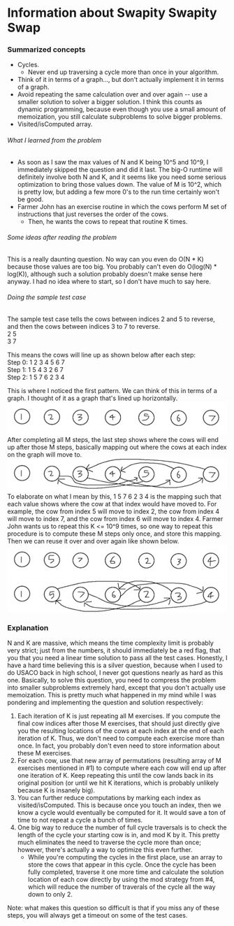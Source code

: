 # Information about Swapity Swapity Swap
### Summarized concepts
  - Cycles.
    - Never end up traversing a cycle more than once in your algorithm.
  - Think of it in terms of a graph..., but don't actually implement it in terms of a graph.
  - Avoid repeating the same calculation over and over again -- use a smaller solution to solver a bigger solution. I think this counts as dynamic programming, because even though you use a small amount of memoization, you still calculate subproblems to solve bigger problems.
  - Visited/isComputed array.

###### What I learned from the problem
  - As soon as I saw the max values of N and K being 10^5 and 10^9, I immediately skipped the question and did it last. The big-O runtime will definitely involve both N and K, and it seems like you need some serious optimization to bring those values down. The value of M is 10^2, which is pretty low, but adding a few more 0's to the run time certainly won't be good.    
  - Farmer John has an exercise routine in which the cows perform M set of instructions that just reverses the order of the cows.  
      - Then, he wants the cows to repeat that routine K times.  

###### Some ideas after reading the problem
This is a really daunting question. No way can you even do O(N * K) because those values are too big. You probably can't even do O(log(N) * log(K)), although such a solution probably doesn't make sense here anyway. I had no idea where to start, so I don't have much to say here.  

###### Doing the sample test case
The sample test case tells the cows between indices 2 and 5 to reverse, and then the cows between indices 3 to 7 to reverse.  
2 5  
3 7  

This means the cows will line up as shown below after each step:  
Step 0: 1 2 3 4 5 6 7  
Step 1: 1 5 4 3 2 6 7  
Step 2: 1 5 7 6 2 3 4  

This is where I noticed the first pattern. We can think of this in terms of a graph. I thought of it as a graph that's lined up horizontally.  
![Sample](https://github.com/TurtleCamera/USACO-TurtleCamera/blob/main/CSE%20199%20Workspace/images/Swap_1.png)  
After completing all M steps, the last step shows where the cows will end up after those M steps, basically mapping out where the cows at each index on the graph will move to.  
![Sample](https://github.com/TurtleCamera/USACO-TurtleCamera/blob/main/CSE%20199%20Workspace/images/Swap_2.png)  
To elaborate on what I mean by this, 1 5 7 6 2 3 4 is the mapping such that each value shows where the cow at that index would have moved to. For example, the cow from index 5 will move to index 2, the cow from index 4 will move to index 7, and the cow from index 6 will move to index 4. Farmer John wants us to repeat this K <= 10^9 times, so one way to repeat this procedure is to compute these M steps only once, and store this mapping. Then we can reuse it over and over again like shown below.    
![Sample](https://github.com/TurtleCamera/USACO-TurtleCamera/blob/main/CSE%20199%20Workspace/images/Swap_3.png)    
![Sample](https://github.com/TurtleCamera/USACO-TurtleCamera/blob/main/CSE%20199%20Workspace/images/Swap_4.png)  


### Explanation
N and K are massive, which means the time complexity limit is probably very strict; just from the numbers, it should immediately be a red flag, that you that you need a linear time solution to pass all the test cases. Honestly, I have a hard time believing this is a silver question, because when I used to do USACO back in high school, I never got questions nearly as hard as this one. Basically, to solve this question, you need to compress the problem into smaller subproblems extremely hard, except that you don't actually use memoization. This is pretty much what happened in my mind while I was pondering and implementing the question and solution respectively:
1. Each iteration of K is just repeating all M exercises. If you compute the final cow indices after those M exercises, that should just directly give you the resulting locations of the cows at each index at the end of each iteration of K. Thus, we don't need to compute each exercise more than once. In fact, you probably don't even need to store information about these M exercises.
2. For each cow, use that new array of permutations (resulting array of M exercises mentioned in #1) to compute where each cow will end up after one iteration of K. Keep repeating this until the cow lands back in its original position (or until we hit K iterations, which is probably unlikely because K is insanely big). 
3. You can further reduce computations by marking each index as visited/isComputed. This is because once you touch an index, then we know a cycle would eventually be computed for it. It would save a ton of time to not repeat a cycle a bunch of times.
4. One big way to reduce the number of full cycle traversals is to check the length of the cycle your starting cow is in, and mod K by it. This pretty much eliminates the need to traverse the cycle more than once; however, there's actually a way to optimize this even further.
    - While you're computing the cycles in the first place, use an array to store the cows that appear in this cycle. Once the cycle has been fully completed, traverse it one more time and calculate the solution location of each cow directly by using the mod strategy from #4, which will reduce the number of traverals of the cycle all the way down to only 2.

Note: what makes this question so difficult is that if you miss any of these steps, you will always get a timeout on some of the test cases.
